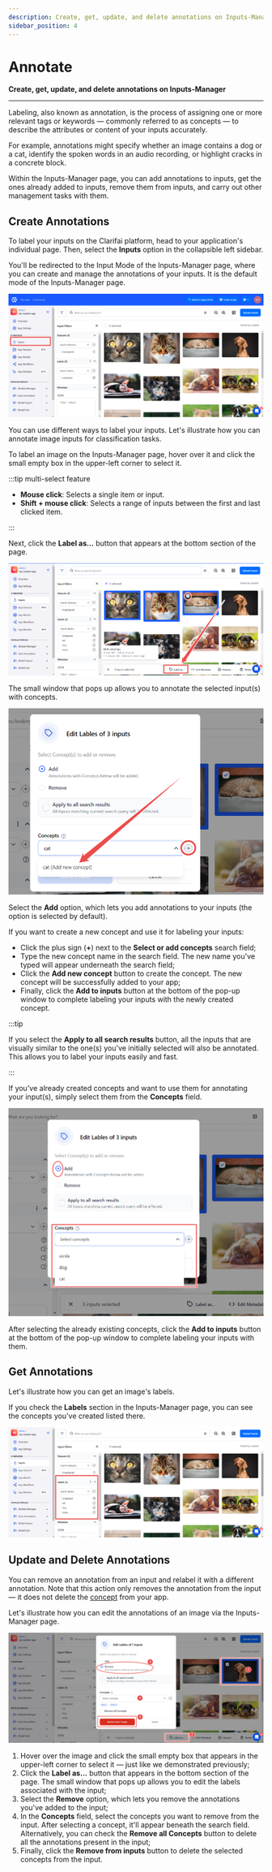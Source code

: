 ```yaml
---
description: Create, get, update, and delete annotations on Inputs-Manager
sidebar_position: 4
---
```


# Annotate 

**Create, get, update, and delete annotations on Inputs-Manager**
<hr />

Labeling, also known as annotation, is the process of assigning one or more relevant tags or keywords — commonly referred to as concepts — to describe the attributes or content of your inputs accurately.

For example, annotations might specify whether an image contains a dog or a cat, identify the spoken words in an audio recording, or highlight cracks in a concrete block.

Within the Inputs-Manager page, you can add annotations to inputs, get the ones already added to inputs, remove them from inputs, and carry out other management tasks with them.

## Create Annotations

To label your inputs on the Clarifai platform, head to your application's individual page. Then, select the **Inputs** option in the collapsible left sidebar.

You'll be redirected to the Input Mode of the Inputs-Manager page, where you can create and manage the annotations of your inputs. It is the default mode of the Inputs-Manager page.

![](/img/community/annotate/create_annotations_1.png)

You can use different ways to label your inputs. Let's illustrate how you can annotate image inputs for classification tasks. 

To label an image on the Inputs-Manager page, hover over it and click the small empty box in the upper-left corner to select it.

:::tip multi-select feature

- **Mouse click**: Selects a single item or input.
- **Shift + mouse click**: Selects a range of inputs between the first and last clicked item.

:::

Next, click the **Label as…** button that appears at the bottom section of the page.

![](/img/community/annotate/create_annotations_2.png)

The small window that pops up allows you to annotate the selected input(s) with concepts. 

![](/img/community/annotate/create_annotations_4.png)

Select the **Add** option, which lets you add annotations to your inputs (the option is selected by default). 

If you want to create a new concept and use it for labeling your inputs:

- Click the plus sign (**+**) next to the **Select or add concepts** search field;
- Type the new concept name in the search field. The new name you've typed will appear underneath the search field;
- Click the **Add new concept** button to create the concept. The new concept will be successfully added to your app;
- Finally, click the **Add to inputs** button at the bottom of the pop-up window to complete labeling your inputs with the newly created concept.

:::tip

If you select the **Apply to all search results** button, all the inputs that are visually similar to the one(s) you've initially selected will also be annotated. This allows you to label your inputs easily and fast. 

:::

If you've already created concepts and want to use them for annotating your input(s), simply select them from the **Concepts** field.

![](/img/community/annotate/create_annotations_3.png)

After selecting the already existing concepts, click the **Add to inputs** button at the bottom of the pop-up window to complete labeling your inputs with them.

## Get Annotations

Let's illustrate how you can get an image's labels.

If you check the **Labels** section in the Inputs-Manager page, you can see the concepts you've created listed there. 

![](/img/community/annotate/create_annotations_5.png)

## Update and Delete Annotations

You can remove an annotation from an input and relabel it with a different annotation. Note that this action only removes the annotation from the input — it does not delete the [concept](https://docs.clarifai.com/portal-guide/concepts/create-get-update-delete) from your app.

Let's illustrate how you can edit the annotations of an image via the Inputs-Manager page.

![](/img/community/annotate/update_annotations_1.png)

1. Hover over the image and click the small empty box that appears in the upper-left corner to select it — just like we demonstrated previously;
2. Click the **Label as…** button that appears in the bottom section of the page. The small window that pops up allows you to edit the labels associated with the input;
3. Select the **Remove** option, which lets you remove the annotations you've added to the input;
4. In the **Concepts** field, select the concepts you want to remove from the input. After selecting a concept, it'll appear beneath the search field. Alternatively, you can check the **Remove all Concepts** button to delete all the annotations present in the input;
5. Finally, click the **Remove from inputs** button to delete the selected concepts from the input.

